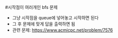 #시작점이 여러개인 bfs 문제
- 그냥 시작점을 queue에 넣어놓고 시작하면 된다
- 그 후 문제에 맞게 답을 출력하면 됨
- 관련 문제: https://www.acmicpc.net/problem/7576
